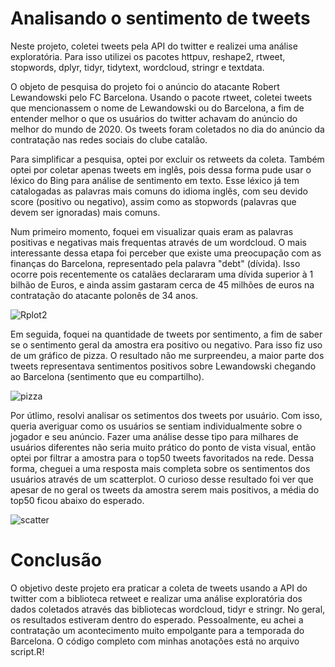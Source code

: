 # Analisando o sentimento de tweets
Neste projeto, coletei tweets pela API do twitter e realizei uma análise exploratória. Para isso utilizei os pacotes httpuv, reshape2, rtweet, stopwords, dplyr, tidyr, tidytext, wordcloud, stringr e textdata.

O objeto de pesquisa do projeto foi o anúncio do atacante Robert Lewandowski pelo FC Barcelona. Usando o pacote rtweet, coletei tweets que mencionassem o nome de Lewandowski ou do Barcelona, a fim de entender melhor o que os usuários do twitter achavam do anúncio do melhor do mundo de 2020. Os tweets foram coletados no dia do anúncio da contratação nas redes sociais do clube catalão.

Para simplificar a pesquisa, optei por excluir os retweets da coleta. Também optei por coletar apenas tweets em inglês, pois dessa forma pude usar o léxico do Bing para análise de sentimento em texto. Esse léxico já tem catalogadas as palavras mais comuns do idioma inglês, com seu devido score (positivo ou negativo), assim como as stopwords (palavras que devem ser ignoradas) mais comuns.

Num primeiro momento, foquei em visualizar quais eram as palavras positivas e negativas mais frequentas através de um wordcloud. O mais interessante dessa etapa foi perceber que existe uma preocupação com as finanças do Barcelona, representado pela palavra "debt" (dívida). Isso ocorre pois recentemente os catalães declararam uma dívida superior à 1 bilhão de Euros, e ainda assim gastaram cerca de 45 milhões de euros na contratação do atacante polonês de 34 anos.

![Rplot2](https://user-images.githubusercontent.com/77032413/180491817-27975322-d3be-4c0b-a33c-a50a9d2ff481.png)

Em seguida, foquei na quantidade de tweets por sentimento, a fim de saber se o sentimento geral da amostra era positivo ou negativo. Para isso fiz uso de um gráfico de pizza. O resultado não me surpreendeu, a maior parte dos tweets representava sentimentos positivos sobre Lewandowski chegando ao Barcelona (sentimento que eu compartilho).

![pizza](https://user-images.githubusercontent.com/77032413/180492772-d30d080d-aaef-4089-8e24-387c80370d6c.png)

Por útlimo, resolvi analisar os setimentos dos tweets por usuário. Com isso, queria averiguar como os usuários se sentiam individualmente sobre o jogador e seu anúncio. Fazer uma análise desse tipo para milhares de usuários diferentes não seria muito prático do ponto de vista visual, então optei por filtrar a amostra para o top50 tweets favoritados na rede. Dessa forma, cheguei a uma resposta mais completa sobre os sentimentos dos usuários através de um scatterplot. O curioso desse resultado foi ver que apesar de no geral os tweets da amostra serem mais positivos, a média do top50 ficou abaixo do esperado.  

![scatter](https://user-images.githubusercontent.com/77032413/180493444-8f795a73-bbae-4676-bf76-4c9e8aacf671.png)

# Conclusão
O objetivo deste projeto era praticar a coleta de tweets usando a API do twitter com a biblioteca retweet e realizar uma análise exploratória dos dados coletados através das bibliotecas wordcloud, tidyr e stringr. No geral, os resultados estiveram dentro do esperado. Pessoalmente, eu achei a contratação um acontecimento muito empolgante para a temporada do Barcelona. O código completo com minhas anotações está no arquivo script.R!
